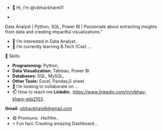 - 👋 Hi, I’m @vibhavkhare01

- 
Data Analyst | Python, SQL, Power BI | Passionate about extracting insights from data and creating impactful visualizations."
- 👀 I’m interested in Data Analyst..
- 🌱 I’m currently learning B.Tech (Cse) ...



🌟 Skills  
- **Programming:** Python,  
- **Data Visualization:** Tableau, Power BI  
- **Databases:** SQL, MySQL, 
- **Other Tools:** Excel, Pandas,G sheet
- 💞️ I’m looking to collaborate on ...
- 📫 How to reach me **Linkdin:** .https://www.linkedin.com/in/vibhav-khare-gds2103..

 **Gmail:** vibhavkhare6@gmail.com
- 😄 Pronouns: .He/Him..
- ⚡ Fun fact: Creating amazing Dashboard...

<!---
vibhavkhare01/vibhavkhare01 is a ✨ special ✨ repository because its `README.md` (this file) appears on your GitHub profile.
You can click the Preview link to take a look at your changes.
--->




##   
